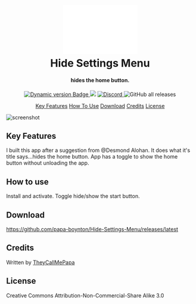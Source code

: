 <h1 align="center">
  <br>
  <a href="#"><img src="Images/Logo.png" alt="Logo" width="200"></a>
  <br>
  Hide Settings Menu
  <br>
</h1>

<h4 align="center">hides the home button.</h4>

<p align="center">
  <a href="https://droptopfour.com/community-apps">
  <img alt="Dynamic version Badge" src="https://img.shields.io/badge/dynamic/json?url=https%3A%2F%2Fraw.githubusercontent.com%2FDroptop-Four%2FGlobalData%2Fmain%2Fdata%2Fcommunity_apps%2Fcommunity_apps.json&query=%24.apps%5B%3F(%40.app.name%20%3D%3D%20'Hide%20Settings%20Menu')%5D.app.version&prefix=v&label=Version&color=43ff64">
  </a>
  <a href="https://droptopfour.com"><img src="https://img.shields.io/badge/Droptop%20Four%20Website-43ff64"></a>
  <a href="https://droptopfour.com/discord">
      <img alt="Discord" src="https://img.shields.io/discord/800124057923485728">
  </a>
  <img alt="GitHub all releases" src="https://img.shields.io/github/downloads/papa-boynton/Hide-Settings-Menu/total">
</p>

<p align="center">
  <a href="#key-features">Key Features</a>
  <a href="#how-to-use">How To Use</a>
  <a href="#download">Download</a>
  <a href="#credits">Credits</a>
  <a href="#license">License</a>
</p>

![screenshot](Images/Screenshot.png)

## Key Features
I built this app after a suggestion from @Desmond Alohan. It does what it's title says...hides the home button. App has a toggle to show the home button without unloading the app.

## How to use
Install and activate.  Toggle hide/show the start button.

## Download
https://github.com/papa-boynton/Hide-Settings-Menu/releases/latest

## Credits
Written by [TheyCallMePapa](https://github.com/papa-boynton)

## License
Creative Commons Attribution-Non-Commercial-Share Alike 3.0
